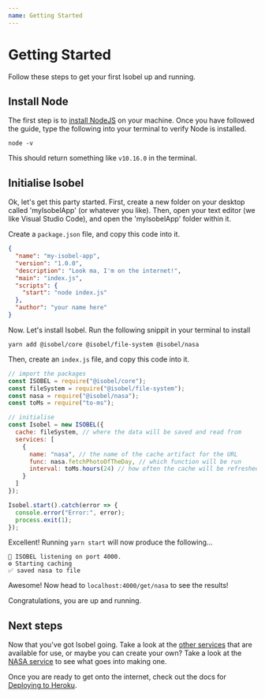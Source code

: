 ```yaml
---
name: Getting Started
---
```


# Getting Started

Follow these steps to get your first Isobel up and running.

## Install Node

The first step is to [install NodeJS](https://nodesource.com/blog/installing-nodejs-tutorial-mac-os-x/) on your machine. Once you have followed the guide, type the following into your terminal to verify Node is installed.

```
node -v
```

This should return something like `v10.16.0` in the terminal.

## Initialise Isobel

Ok, let's get this party started. First, create a new folder on your desktop called 'myIsobelApp' (or whatever you like). Then, open your text editor (we like Visual Studio Code), and open the 'myIsobelApp' folder within it.

Create a `package.json` file, and copy this code into it.

```json
{
  "name": "my-isobel-app",
  "version": "1.0.0",
  "description": "Look ma, I'm on the internet!",
  "main": "index.js",
  "scripts": {
    "start": "node index.js"
  },
  "author": "your name here"
}
```

Now. Let's install Isobel. Run the following snippit in your terminal to install

```
yarn add @isobel/core @isobel/file-system @isobel/nasa
```

Then, create an `index.js` file, and copy this code into it.

```javascript
// import the packages
const ISOBEL = require("@isobel/core");
const fileSystem = require("@isobel/file-system");
const nasa = require("@isobel/nasa");
const toMs = require("to-ms");

// initialise
const Isobel = new ISOBEL({
  cache: fileSystem, // where the data will be saved and read from
  services: [
    {
      name: "nasa", // the name of the cache artifact for the URL
      func: nasa.fetchPhotoOfTheDay, // which function will be run
      interval: toMs.hours(24) // how often the cache will be refreshed
    }
  ]
});

Isobel.start().catch(error => {
  console.error("Error:", error);
  process.exit(1);
});
```

Excellent! Running `yarn start` will now produce the following...

```
🐶 ISOBEL listening on port 4000.
⚙️ Starting caching
✅ saved nasa to file
```

Awesome! Now head to `localhost:4000/get/nasa` to see the results!

Congratulations, you are up and running.

## Next steps

Now that you've got Isobel going. Take a look at the [other services](https://isobeljs.com/#supported-services) that are available for use, or maybe you can create your own? Take a look at the [NASA service](https://github.com/nathsimpson/isobel/blob/master/packages/services/nasa/index.js) to see what goes into making one.

Once you are ready to get onto the internet, check out the docs for [Deploying to Heroku](https://isobeljs.com/guides-deploy-to-heroku).
